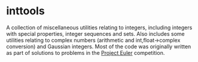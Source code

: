 # inttools

A collection of miscellaneous utilities relating to integers, including integers with special properties, integer sequences and sets. Also includes some utilities relating to complex numbers (arithmetic and int,float->complex conversion) and Gaussian integers. Most of the code was originally written as part of solutions to problems in the <a href="https://projecteuler.net" target="_blank">Project Euler</a> competition.


